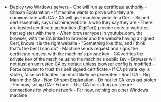 - Deploy two Windows servers
		- One will run as certificate authority
			- Chisom Explanation
				- If machine wants to prove who they are, communicate with CA
				- CA will give machine/website a Cert
				- Signed cert essentially says machine/website is who they say they are
				- There are trusted certificate authorities (DigiCert) provide certs to websites that register with them
					- When browser types in youtube.com, the browser, with the CA linked to browser and the website having a signed Cert, knows it is the right website
				- "Something like that, and I think that's the best I can do"
				- Machine sends request and signs the certificate request with the machine's private key
				- CA verifies the private key of the machine using the machine's public key
				- Browser will not trust an untrusted CA by default unless browser config is modified
					- Force browser to trust this self signed certificate
				- If CA private key is stolen, false certificates can most likely be generated
				- Root CA = Big Man in the Sky
			- Non Chisom Explanation
				- Do not let CA keys get stolen
				- For now, set up CA
				- Future:
					- Use CA for setting up secure connections for whole network
		- For now, nothing on other Windows machine
